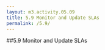 ```yaml
---
layout: m3.activity.05.09
title: 5.9 Monitor and Update SLAs
permalink: /5.9/
---
```

##5.9 Monitor and Update SLAs
